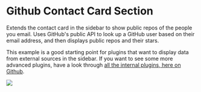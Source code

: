 # Github Contact Card Section

Extends the contact card in the sidebar to show public repos of the people you email.
Uses GitHub's public API to look up a GitHub user based on their email address,
and then displays public repos and their stars.

This example is a good starting point for plugins that want to display data from
external sources in the sidebar. If you want to see some more advanced plugins, have a look through [all the internal plugins, here on Github](https://github.com/nylas/nylas-mail/tree/master/internal_packages).

<img src="https://raw.githubusercontent.com/nylas/nylas-mail/master/internal_packages/github-contact-card/screenshot.png">
